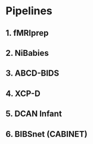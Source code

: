 # Pipelines

## 1. fMRIprep

## 2. NiBabies

## 3. ABCD-BIDS

## 4. XCP-D

## 5. DCAN Infant

## 6. BIBSnet (CABINET)